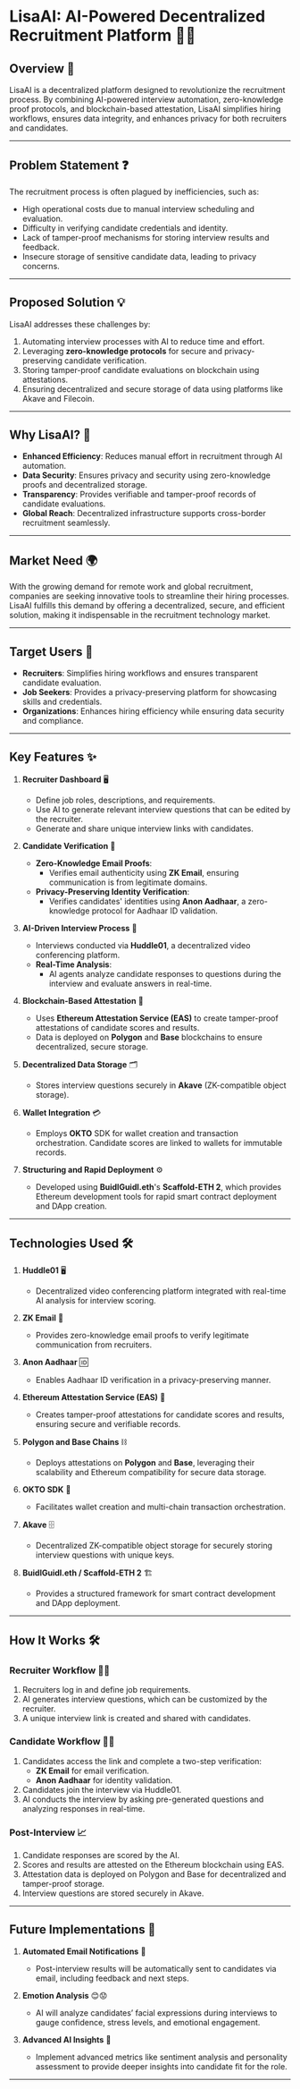 # **LisaAI: AI-Powered Decentralized Recruitment Platform** 🚀🤖

## **Overview** 📝  
LisaAI is a decentralized platform designed to revolutionize the recruitment process. By combining AI-powered interview automation, zero-knowledge proof protocols, and blockchain-based attestation, LisaAI simplifies hiring workflows, ensures data integrity, and enhances privacy for both recruiters and candidates.  

---

## **Problem Statement** ❓  
The recruitment process is often plagued by inefficiencies, such as:  
- High operational costs due to manual interview scheduling and evaluation.  
- Difficulty in verifying candidate credentials and identity.  
- Lack of tamper-proof mechanisms for storing interview results and feedback.  
- Insecure storage of sensitive candidate data, leading to privacy concerns.  

---

## **Proposed Solution** 💡  
LisaAI addresses these challenges by:  
1. Automating interview processes with AI to reduce time and effort.  
2. Leveraging **zero-knowledge protocols** for secure and privacy-preserving candidate verification.  
3. Storing tamper-proof candidate evaluations on blockchain using attestations.  
4. Ensuring decentralized and secure storage of data using platforms like Akave and Filecoin.  

---

## **Why LisaAI?** 🤔  
- **Enhanced Efficiency**: Reduces manual effort in recruitment through AI automation.  
- **Data Security**: Ensures privacy and security using zero-knowledge proofs and decentralized storage.  
- **Transparency**: Provides verifiable and tamper-proof records of candidate evaluations.  
- **Global Reach**: Decentralized infrastructure supports cross-border recruitment seamlessly.  

---

## **Market Need** 🌍  
With the growing demand for remote work and global recruitment, companies are seeking innovative tools to streamline their hiring processes. LisaAI fulfills this demand by offering a decentralized, secure, and efficient solution, making it indispensable in the recruitment technology market.  

---

## **Target Users** 🎯  
- **Recruiters**: Simplifies hiring workflows and ensures transparent candidate evaluation.  
- **Job Seekers**: Provides a privacy-preserving platform for showcasing skills and credentials.  
- **Organizations**: Enhances hiring efficiency while ensuring data security and compliance.  

---

## **Key Features** ✨  

1. **Recruiter Dashboard** 🖥️  
   - Define job roles, descriptions, and requirements.  
   - Use AI to generate relevant interview questions that can be edited by the recruiter.  
   - Generate and share unique interview links with candidates.  

2. **Candidate Verification** 🔐  
   - **Zero-Knowledge Email Proofs**:  
     - Verifies email authenticity using **ZK Email**, ensuring communication is from legitimate domains.  
   - **Privacy-Preserving Identity Verification**:  
     - Verifies candidates' identities using **Anon Aadhaar**, a zero-knowledge protocol for Aadhaar ID validation.  

3. **AI-Driven Interview Process** 🤖  
   - Interviews conducted via **Huddle01**, a decentralized video conferencing platform.  
   - **Real-Time Analysis**:  
     - AI agents analyze candidate responses to questions during the interview and evaluate answers in real-time.  

4. **Blockchain-Based Attestation** 🔗  
   - Uses **Ethereum Attestation Service (EAS)** to create tamper-proof attestations of candidate scores and results.  
   - Data is deployed on **Polygon** and **Base** blockchains to ensure decentralized, secure storage.  

5. **Decentralized Data Storage** 🗂️  
   - Stores interview questions securely in **Akave** (ZK-compatible object storage).  

6. **Wallet Integration** 💳  
   - Employs **OKTO** SDK for wallet creation and transaction orchestration. Candidate scores are linked to wallets for immutable records.  

7. **Structuring and Rapid Deployment** ⚙️  
   - Developed using **BuidlGuidl.eth**'s **Scaffold-ETH 2**, which provides Ethereum development tools for rapid smart contract deployment and DApp creation.  

---

## **Technologies Used** 🛠️  

1. **Huddle01** 🖥️  
   - Decentralized video conferencing platform integrated with real-time AI analysis for interview scoring.  

2. **ZK Email** 📧  
   - Provides zero-knowledge email proofs to verify legitimate communication from recruiters.  

3. **Anon Aadhaar** 🆔  
   - Enables Aadhaar ID verification in a privacy-preserving manner.  

4. **Ethereum Attestation Service (EAS)** 📜  
   - Creates tamper-proof attestations for candidate scores and results, ensuring secure and verifiable records.  

5. **Polygon and Base Chains** ⛓️  
   - Deploys attestations on **Polygon** and **Base**, leveraging their scalability and Ethereum compatibility for secure data storage.  

6. **OKTO SDK** 💼  
   - Facilitates wallet creation and multi-chain transaction orchestration.  

7. **Akave** 🗄️  
   - Decentralized ZK-compatible object storage for securely storing interview questions with unique keys.  

8. **BuidlGuidl.eth / Scaffold-ETH 2** 🏗️  
   - Provides a structured framework for smart contract development and DApp deployment.  

---

## **How It Works** 🛠️  

### **Recruiter Workflow** 👩‍💻  
1. Recruiters log in and define job requirements.  
2. AI generates interview questions, which can be customized by the recruiter.  
3. A unique interview link is created and shared with candidates.  

### **Candidate Workflow** 👨‍💼  
1. Candidates access the link and complete a two-step verification:  
   - **ZK Email** for email verification.  
   - **Anon Aadhaar** for identity validation.  
2. Candidates join the interview via Huddle01.  
3. AI conducts the interview by asking pre-generated questions and analyzing responses in real-time.  

### **Post-Interview** 📈  
1. Candidate responses are scored by the AI.  
2. Scores and results are attested on the Ethereum blockchain using EAS.  
3. Attestation data is deployed on Polygon and Base for decentralized and tamper-proof storage.  
4. Interview questions are stored securely in Akave.  

---

## **Future Implementations** 🔮  
1. **Automated Email Notifications** 📧  
   - Post-interview results will be automatically sent to candidates via email, including feedback and next steps.  

2. **Emotion Analysis** 😊😟  
   - AI will analyze candidates’ facial expressions during interviews to gauge confidence, stress levels, and emotional engagement.  

3. **Advanced AI Insights** 🧠  
   - Implement advanced metrics like sentiment analysis and personality assessment to provide deeper insights into candidate fit for the role.  

---
